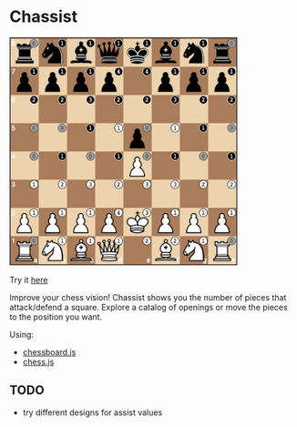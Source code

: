 # Chassist

<img src="img/screenshot.png" alt="screenshot" width="400"/>

Try it [here](https://ofietze.github.io/chassist/)

Improve your chess vision! Chassist shows you the number of pieces that attack/defend a square.
Explore a catalog of openings or move the pieces to the position you want.

Using:

- [chessboard.js](https://github.com/oakmac/chessboardjs)
- [chess.js](https://github.com/jhlywa/chess.js)

## TODO

- try different designs for assist values
